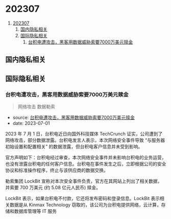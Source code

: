 # 202307

1. [202307](#202307)
    1. [国内隐私相关](#国内隐私相关)
    2. [国际隐私相关](#国际隐私相关)
        1. [台积电遭攻击，黑客用数据威胁索要7000万美元赎金](#台积电遭攻击黑客用数据威胁索要7000万美元赎金)

## 国内隐私相关


## 国际隐私相关

### 台积电遭攻击，黑客用数据威胁索要7000万美元赎金

> 网络攻击
> 数据勒索

- source: [台积电遭攻击，黑客用数据威胁索要7000万美元赎金](https://www.wangan.com/p/11v77ea7ce02c223)
- date: 2023-07-01

2023 年 7 月 1 日，台积电近日向国外科技媒体 TechCrunch 证实，公司遭到了网络攻击，部分数据泄露。台积电发言人表示，本次网络安全事件导致 “与服务器初始设置和配置相关” 的数据泄露，但台积电客户信息并未受到影响。

官方声明如下：台积电经过审查，本次网络安全事件并未影响台积电的业务运营，也没有泄露台积电的任何客户信息。台积电在事件发生之后，立即根据公司的安全协议和标准操作程序，终止与该供应商的数据交换。

勒索集团 LockBit 宣称对本次安全事件负责，官方在其网站上列出了相关数据，并索要 700 万美元 (约 5.08 亿元人民币) 赎金。

LockBit 表示，如果台积电不付款，它还将发布密码和登录信息。LockBit 表示相关数据是从 Kinmax Technology 窃取的，该公司为台积电提供网络，云计算，存储和数据库管理等 IT 服务

